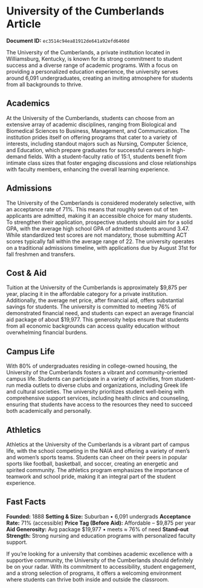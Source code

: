 # University of the Cumberlands Article

**Document ID:** `ec3514c94ea81912de641a92efd6460d`

The University of the Cumberlands, a private institution located in Williamsburg, Kentucky, is known for its strong commitment to student success and a diverse range of academic programs. With a focus on providing a personalized education experience, the university serves around 6,091 undergraduates, creating an inviting atmosphere for students from all backgrounds to thrive.

## Academics
At the University of the Cumberlands, students can choose from an extensive array of academic disciplines, ranging from Biological and Biomedical Sciences to Business, Management, and Communication. The institution prides itself on offering programs that cater to a variety of interests, including standout majors such as Nursing, Computer Science, and Education, which prepare graduates for successful careers in high-demand fields. With a student-faculty ratio of 15:1, students benefit from intimate class sizes that foster engaging discussions and close relationships with faculty members, enhancing the overall learning experience.

## Admissions
The University of the Cumberlands is considered moderately selective, with an acceptance rate of 71%. This means that roughly seven out of ten applicants are admitted, making it an accessible choice for many students. To strengthen their application, prospective students should aim for a solid GPA, with the average high school GPA of admitted students around 3.47. While standardized test scores are not mandatory, those submitting ACT scores typically fall within the average range of 22. The university operates on a traditional admissions timeline, with applications due by August 31st for fall freshmen and transfers.

## Cost & Aid
Tuition at the University of the Cumberlands is approximately $9,875 per year, placing it in the affordable category for a private institution. Additionally, the average net price, after financial aid, offers substantial savings for students. The university is committed to meeting 76% of demonstrated financial need, and students can expect an average financial aid package of about $19,977. This generosity helps ensure that students from all economic backgrounds can access quality education without overwhelming financial burdens.

## Campus Life
With 80% of undergraduates residing in college-owned housing, the University of the Cumberlands fosters a vibrant and community-oriented campus life. Students can participate in a variety of activities, from student-run media outlets to diverse clubs and organizations, including Greek life and cultural societies. The university prioritizes student well-being with comprehensive support services, including health clinics and counseling, ensuring that students have access to the resources they need to succeed both academically and personally.

## Athletics
Athletics at the University of the Cumberlands is a vibrant part of campus life, with the school competing in the NAIA and offering a variety of men’s and women’s sports teams. Students can cheer on their peers in popular sports like football, basketball, and soccer, creating an energetic and spirited community. The athletics program emphasizes the importance of teamwork and school pride, making it an integral part of the student experience.

## Fast Facts
**Founded:** 1888
**Setting & Size:** Suburban • 6,091 undergrads
**Acceptance Rate:** 71% (accessible)
**Price Tag (Before Aid):** Affordable – $9,875 per year
**Aid Generosity:** Avg package $19,977 • meets ≈ 76% of need
**Stand-out Strength:** Strong nursing and education programs with personalized faculty support.

If you’re looking for a university that combines academic excellence with a supportive community, the University of the Cumberlands should definitely be on your radar. With its commitment to accessibility, student engagement, and a strong selection of programs, it offers a welcoming environment where students can thrive both inside and outside the classroom.
